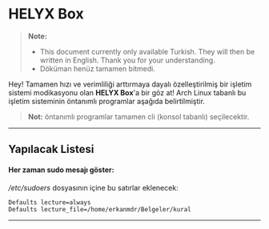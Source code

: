 HELYX Box
===================
> **Note:**
> - This document currently only available Turkish. They will then be written in English. Thank you for your understanding.
> - Döküman henüz tamamen bitmedi.


Hey! Tamamen hızı ve verimliliği arttırmaya dayalı özelleştirilmiş bir işletim sistemi modikasyonu olan  **HELYX Box**'a bir göz at! Arch Linux tabanlı bu işletim sisteminin öntanımlı programlar aşağıda belirtilmiştir.
> **Not:** öntanımlı programlar tamamen cli (konsol tabanlı) seçilecektir.

-------------
Yapılacak Listesi
------------

#### Her zaman sudo mesajı göster:
   */etc/sudoers* dosyasının içine bu satırlar eklenecek:

    Defaults lecture=always
    Defaults lecture_file=/home/erkanmdr/Belgeler/kural

---------
